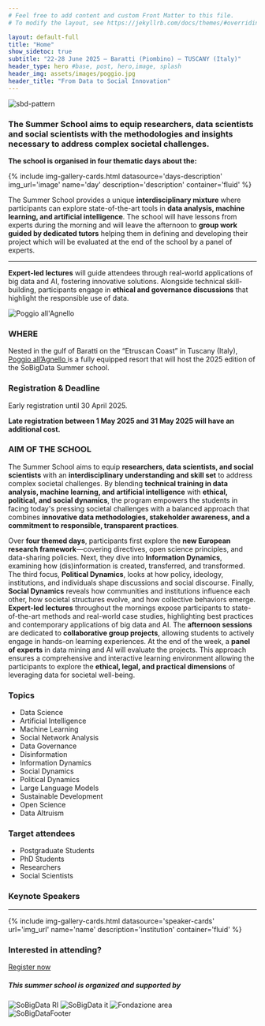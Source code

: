 ```yaml
---
# Feel free to add content and custom Front Matter to this file.
# To modify the layout, see https://jekyllrb.com/docs/themes/#overriding-theme-defaults

layout: default-full
title: "Home"
show_sidetoc: true
subtitle: "22-28 June 2025 – Baratti (Piombino) – TUSCANY (Italy)"
header_type: hero #base, post, hero,image, splash
header_img: assets/images/poggio.jpg
header_title: "From Data to Social Innovation"
---
```


<div class="full-width-wrapper">
    <img src="{{ site.baseurl }}/assets/images/header.svg" alt="sbd-pattern" class="full-width-image">
</div>

<div class="introduction">
    <div class="container">
        <div class="row pt-2">
            <div class="col-md-8 offset-md-2 col-sm-12">
               <h3>
The Summer School aims to equip researchers, data scientists and social scientists with the methodologies and insights necessary to address complex societal challenges.
</h3>
                <p class="mt-3"><strong>The school is organised in four thematic days about the:</strong></p>
            </div>
        </div>
    </div>
</div>
<div class="container-fluid my-5">
{% include img-gallery-cards.html 
    datasource='days-description'
    img_url='image'
    name='day'
    description='description'
    container='fluid' 
%}
</div>


<div class="introduction">
    <div class="container">
        <div class="row pt-2">
            <div class="col-md-8 offset-md-2 col-sm-12">
                <p>
                The Summer School provides a unique <strong>interdisciplinary mixture</strong> where participants can explore state-of-the-art tools in <strong>data analysis, machine learning, and artificial intelligence</strong>. The school will have lessons from experts during the morning and will leave the afternoon to <strong>group work guided by dedicated tutors</strong> helping them in defining and developing their project which will be evaluated at the end of the school by a panel of experts.</p>
                <hr>
                <p>
                <strong>Expert-led lectures</strong> will guide attendees through real-world applications of big data and AI, fostering innovative solutions. Alongside technical skill-building, participants engage in <strong>ethical and governance discussions</strong> that highlight the responsible use of data.
                </p>
            </div>
        </div>
    </div>

</div>


<div class="where">
    <div class="container">
        <div class="row pt-2 ">
            <div class="col-md-6 col-sm-12">
               <img src="{{ site.baseurl }}/assets/images/poggio-allagnello.jpeg" alt="Poggio all'Agnello">
            </div>
        <div class="col-md-6 col-sm-12">
            <h3>WHERE</h3>
            <p class="lead">Nested in the gulf of Baratti on the “Etruscan Coast” in Tuscany (Italy), <a href="{{ site.baseurl }}{% link _pages/venue.markdown %}">Poggio all’Agnello </a> is a fully equipped resort that will host the 2025 edition of the SoBigData Summer school.
            </p>
            <h3>Registration & Deadline</h3>
            <p>Early registration until 30 April 2025.</p>
            <p><strong>Late registration between 1 May 2025 and 31 May 2025 will have an additional cost.</strong></p>
            </div>
        </div>
    </div>
</div>

<div class="aim mt-5">
    <div class="container">
        <div class="row pt-2 ">
        <div class="col-md-6 col-sm-12">
            <h3>AIM OF THE SCHOOL</h3>
                <p>
                The Summer School aims to equip <strong>researchers, data scientists, and social scientists</strong> with an <strong>interdisciplinary understanding and skill set</strong> to address complex societal challenges. By blending <strong>technical training in data analysis, machine learning, and artificial intelligence</strong> with <strong>ethical, political, and social dynamics</strong>, the program empowers the students in facing today's pressing societal challenges with a balanced approach that combines <strong>innovative data methodologies, stakeholder awareness, and a commitment to responsible, transparent practices</strong>.
                </p>
                <p>
                    Over <strong>four themed days</strong>, participants first explore the <strong>new European research framework</strong>—covering directives, open science principles, and data-sharing policies. Next, they dive into <strong>Information Dynamics</strong>, examining how (dis)information is created, transferred, and transformed. The third focus, <strong>Political Dynamics</strong>, looks at how policy, ideology, institutions, and individuals shape discussions and social discourse. Finally, <strong>Social Dynamics</strong> reveals how communities and institutions influence each other, how societal structures evolve, and how collective behaviors emerge. <strong>Expert-led lectures</strong> throughout the mornings expose participants to state-of-the-art methods and real-world case studies, highlighting best practices and contemporary applications of big data and AI. The <strong>afternoon sessions</strong> are dedicated to <strong>collaborative group projects</strong>, allowing students to actively engage in hands-on learning experiences. At the end of the week, a <strong>panel of experts</strong> in data mining and AI will evaluate the projects. This approach ensures a comprehensive and interactive learning environment allowing the participants to explore the <strong>ethical, legal, and practical dimensions</strong> of leveraging data for societal well-being.
                </p>
            </div>
            <div class="col-md-6 col-sm-12">
            <div class="project lead px-3 py-1">
               <h3>Topics</h3>
                <ul>
                    <li>Data Science</li>
                    <li>Artificial Intelligence</li>
                    <li>Machine Learning</li>
                    <li>Social Network Analysis</li>
                    <li>Data Governance</li>
                    <li>Disinformation</li>
                    <li>Information Dynamics</li>
                    <li>Social Dynamics</li>
                    <li>Political Dynamics</li>
                    <li>Large Language Models</li>
                    <li>Sustainable Development</li>
                    <li>Open Science</li>
                    <li>Data Altruism</li>
                </ul>
            </div>
            <div class="project lead px-3 py-1 mt-2">   
                <h3>Target attendees</h3>
                <ul>
                    <li>Postgraduate Students</li>
                    <li>PhD Students</li>
                    <li>Researchers</li>
                    <li>Social Scientists</li>
                </ul>
            </div>
        </div>
    </div>
</div>

<div class=" container-fluid my-5 pt-2 pb-5 bg-color-full bg-color">
    <div class="container">
        <div class="row">
            <div class="col-md-12">
                <h3 class="text-white">Keynote Speakers</h3>
                <hr>
            </div>
        </div>
    </div>
{% include img-gallery-cards.html  
    datasource='speaker-cards' 
    url='img_url' 
    name='name' 
    description='institution' 
    container='fluid' 
%}
</div>


<div class="container cta">
        <div class="row py-5">
            <div class="col-md-12">
                <div>
                    <h3>Interested in attending?</h3>
                    <a href="{{site.baseurl}}{% link _pages/registration.markdown %}" class="btn btn-primary">Register now</a>
                </div>
            </div>
        </div>
</div>





<div class="container credits pt-5">
    <div class="row">
        <div class="col-md-12">
            <h5>This summer school is organized and supported by</h5>
        <div class="logo-grid">
                    <img src="{{ site.baseurl }}/assets/images/Logo_SoBigData_RI_560_X_100.png" alt="SoBigData RI" >
                    <img src="{{ site.baseurl }}/assets/images/Logo_SoBigData_ITA_560_X_100.png" alt="SoBigData it" >
                    <img src="{{ site.baseurl }}/assets/images/fondazioneAREA.png" alt="Fondazione area" >
        </div>
        </div>
    </div>
</div>


<div class="container py-5">
    <div class="row">
        <div class="col-md-12">
            <img src="{{ site.baseurl }}/assets/images/sbd_it_footer@3x.png" alt="SoBigDataFooter" class="full-width-image">
        </div>
    </div>
</div>
